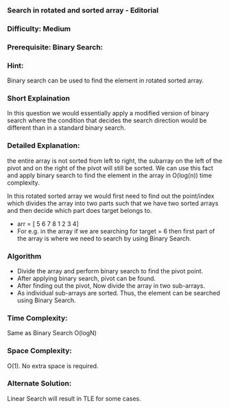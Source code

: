 ### **Search in rotated and sorted array - Editorial**
### **Difficulty**: Medium
### **Prerequisite: Binary Search**:
### **Hint:**
Binary search can be used to find the element in rotated sorted array. 

### **Short Explaination**
In this question we would essentially apply a modified version of binary search where the condition that decides the search direction would be different than in a standard binary search.

### **Detailed Explanation**:
 the entire array is not sorted from left to right, the subarray on the left of the pivot and on the right of the pivot will still be sorted. We can use this fact and apply binary search to find the element in the array in O(log(n)) time complexity.
 
 In this rotated sorted array we would first need to find out the point/index which divides the array into two parts such that we have two sorted arrays and then decide which part does target belongs to.
* arr = [ 5 6 7 8 1 2 3 4]
* For e.g. in the array if we are searching for target = 6 then first part of the array is where we need to search by using Binary Search.


### Algorithm 
* Divide the array and perform binary search to find the pivot point.
* After applying binary search, pivot can be found.
* After finding out the pivot, Now divide the array in two sub-arrays.
* As individual sub-arrays are sorted. Thus, the element can be searched using Binary Search.

### **Time Complexity**:
Same as Binary Search  O(logN)
### **Space Complexity**:
O(1). No extra space is required.
### **Alternate Solution**:
Linear Search will result in TLE for some cases.